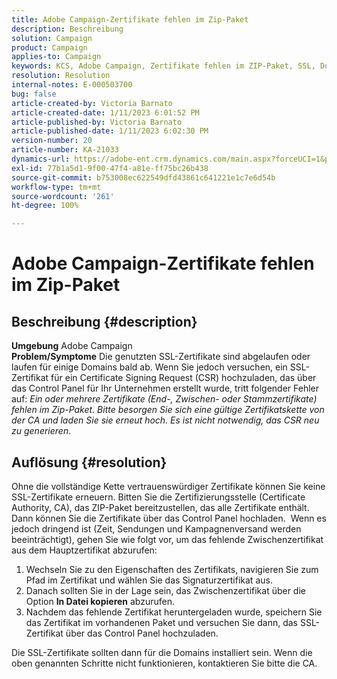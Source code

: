 ```yaml
---
title: Adobe Campaign-Zertifikate fehlen im Zip-Paket
description: Beschreibung
solution: Campaign
product: Campaign
applies-to: Campaign
keywords: KCS, Adobe Campaign, Zertifikate fehlen im ZIP-Paket, SSL, Domain, Control Panel
resolution: Resolution
internal-notes: E-000503700
bug: false
article-created-by: Victoria Barnato
article-created-date: 1/11/2023 6:01:52 PM
article-published-by: Victoria Barnato
article-published-date: 1/11/2023 6:02:30 PM
version-number: 20
article-number: KA-21033
dynamics-url: https://adobe-ent.crm.dynamics.com/main.aspx?forceUCI=1&pagetype=entityrecord&etn=knowledgearticle&id=53ef6e04-da91-ed11-aad1-6045bd006d92
exl-id: 77b1a5d1-9f00-47f4-a81e-ff75bc26b438
source-git-commit: b753008ec622549dfd43861c641221e1c7e6d54b
workflow-type: tm+mt
source-wordcount: '261'
ht-degree: 100%

---
```


# Adobe Campaign-Zertifikate fehlen im Zip-Paket

## Beschreibung {#description}

<b>Umgebung</b>
Adobe Campaign
<br><b>Problem/Symptome</b>
Die genutzten SSL-Zertifikate sind abgelaufen oder laufen für einige Domains bald ab. Wenn Sie jedoch versuchen, ein SSL-Zertifikat für ein Certificate Signing Request (CSR) hochzuladen, das über das Control Panel für Ihr Unternehmen erstellt wurde, tritt folgender Fehler auf: *Ein oder mehrere Zertifikate (End-, Zwischen- oder Stammzertifikate) fehlen im Zip-Paket. Bitte besorgen Sie sich eine gültige Zertifikatskette von der CA und laden Sie sie erneut hoch. Es ist nicht notwendig, das CSR neu zu generieren*.


## Auflösung {#resolution}


Ohne die vollständige Kette vertrauenswürdiger Zertifikate können Sie keine SSL-Zertifikate erneuern. Bitten Sie die Zertifizierungsstelle (Certificate Authority, CA), das ZIP-Paket bereitzustellen, das alle Zertifikate enthält. Dann können Sie die Zertifikate über das Control Panel hochladen.  Wenn es jedoch dringend ist (Zeit, Sendungen und Kampagnenversand werden beeinträchtigt), gehen Sie wie folgt vor, um das fehlende Zwischenzertifikat aus dem Hauptzertifikat abzurufen:

1. Wechseln Sie zu den Eigenschaften des Zertifikats, navigieren Sie zum Pfad im Zertifikat und wählen Sie das Signaturzertifikat aus.
2. Danach sollten Sie in der Lage sein, das Zwischenzertifikat über die Option <b>In Datei kopieren</b> abzurufen.
3. Nachdem das fehlende Zertifikat heruntergeladen wurde, speichern Sie das Zertifikat im vorhandenen Paket und versuchen Sie dann, das SSL-Zertifikat über das Control Panel hochzuladen.


Die SSL-Zertifikate sollten dann für die Domains installiert sein. Wenn die oben genannten Schritte nicht funktionieren, kontaktieren Sie bitte die CA.
